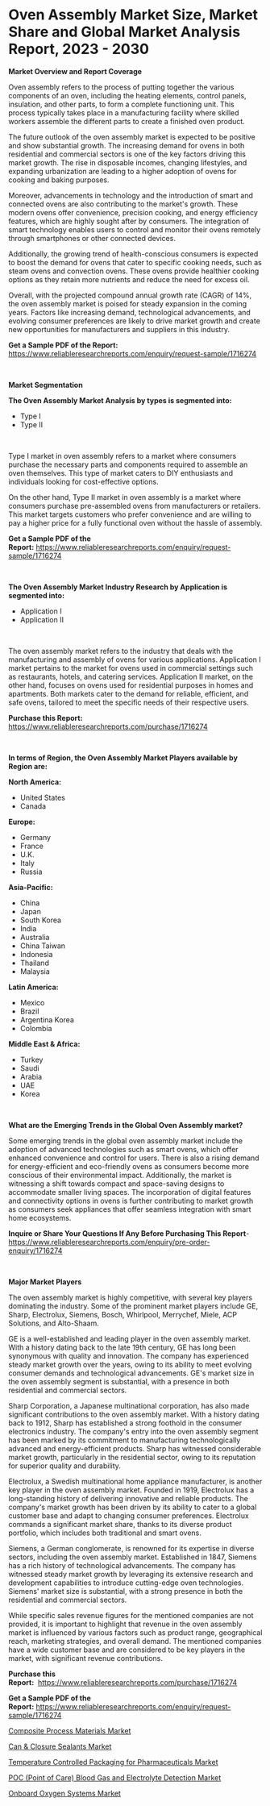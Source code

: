 <p><h1>Oven Assembly Market Size, Market Share and Global Market Analysis Report, 2023 - 2030</h1></p><p><strong>Market Overview and Report Coverage</strong></p>
<p><p>Oven assembly refers to the process of putting together the various components of an oven, including the heating elements, control panels, insulation, and other parts, to form a complete functioning unit. This process typically takes place in a manufacturing facility where skilled workers assemble the different parts to create a finished oven product.</p><p>The future outlook of the oven assembly market is expected to be positive and show substantial growth. The increasing demand for ovens in both residential and commercial sectors is one of the key factors driving this market growth. The rise in disposable incomes, changing lifestyles, and expanding urbanization are leading to a higher adoption of ovens for cooking and baking purposes.</p><p>Moreover, advancements in technology and the introduction of smart and connected ovens are also contributing to the market's growth. These modern ovens offer convenience, precision cooking, and energy efficiency features, which are highly sought after by consumers. The integration of smart technology enables users to control and monitor their ovens remotely through smartphones or other connected devices.</p><p>Additionally, the growing trend of health-conscious consumers is expected to boost the demand for ovens that cater to specific cooking needs, such as steam ovens and convection ovens. These ovens provide healthier cooking options as they retain more nutrients and reduce the need for excess oil.</p><p>Overall, with the projected compound annual growth rate (CAGR) of 14%, the oven assembly market is poised for steady expansion in the coming years. Factors like increasing demand, technological advancements, and evolving consumer preferences are likely to drive market growth and create new opportunities for manufacturers and suppliers in this industry.</p></p>
<p><strong>Get a Sample PDF of the Report:</strong> <a href="https://www.reliableresearchreports.com/enquiry/request-sample/1716274">https://www.reliableresearchreports.com/enquiry/request-sample/1716274</a></p>
<p>&nbsp;</p>
<p><strong>Market Segmentation</strong></p>
<p><strong>The Oven Assembly Market Analysis by types is segmented into:</strong></p>
<p><ul><li>Type I</li><li>Type II</li></ul></p>
<p>&nbsp;</p>
<p><p>Type I market in oven assembly refers to a market where consumers purchase the necessary parts and components required to assemble an oven themselves. This type of market caters to DIY enthusiasts and individuals looking for cost-effective options.</p><p>On the other hand, Type II market in oven assembly is a market where consumers purchase pre-assembled ovens from manufacturers or retailers. This market targets customers who prefer convenience and are willing to pay a higher price for a fully functional oven without the hassle of assembly.</p></p>
<p><strong>Get a Sample PDF of the Report:</strong>&nbsp;<a href="https://www.reliableresearchreports.com/enquiry/request-sample/1716274">https://www.reliableresearchreports.com/enquiry/request-sample/1716274</a></p>
<p>&nbsp;</p>
<p><strong>The Oven Assembly Market Industry Research by Application is segmented into:</strong></p>
<p><ul><li>Application I</li><li>Application II</li></ul></p>
<p>&nbsp;</p>
<p><p>The oven assembly market refers to the industry that deals with the manufacturing and assembly of ovens for various applications. Application I market pertains to the market for ovens used in commercial settings such as restaurants, hotels, and catering services. Application II market, on the other hand, focuses on ovens used for residential purposes in homes and apartments. Both markets cater to the demand for reliable, efficient, and safe ovens, tailored to meet the specific needs of their respective users.</p></p>
<p><strong>Purchase this Report:</strong>&nbsp; <a href="https://www.reliableresearchreports.com/purchase/1716274">https://www.reliableresearchreports.com/purchase/1716274</a></p>
<p>&nbsp;</p>
<p><strong>In terms of Region, the Oven Assembly Market Players available by Region are:</strong></p>
<p>
    <p> <strong> North America: </strong>
        <ul>
            <li>United States</li>
            <li>Canada</li>
        </ul>
        </p> 
    <p> <strong> Europe: </strong>
        <ul>
            <li>Germany</li>
            <li>France</li>
            <li>U.K.</li>
            <li>Italy</li>
            <li>Russia</li>
        </ul>
        </p> 
    <p> <strong> Asia-Pacific: </strong>
        <ul>
            <li>China</li>
            <li>Japan</li>
            <li>South Korea</li>
            <li>India</li>
            <li>Australia</li>
            <li>China Taiwan</li>
            <li>Indonesia</li>
            <li>Thailand</li>
            <li>Malaysia</li>
        </ul>
        </p> 
    <p> <strong> Latin America: </strong>
        <ul>
            <li>Mexico</li>
            <li>Brazil</li>
            <li>Argentina Korea</li>
            <li>Colombia</li>
        </ul>
        </p> 
    <p> <strong> Middle East & Africa: </strong>
        <ul>
            <li>Turkey</li>
            <li>Saudi</li>
            <li>Arabia</li>
            <li>UAE</li>
            <li>Korea</li>
        </ul>
    </p>
    </p>
<p>&nbsp;</p>
<p><strong>What are the Emerging Trends in the Global Oven Assembly market?</strong></p>
<p><p>Some emerging trends in the global oven assembly market include the adoption of advanced technologies such as smart ovens, which offer enhanced convenience and control for users. There is also a rising demand for energy-efficient and eco-friendly ovens as consumers become more conscious of their environmental impact. Additionally, the market is witnessing a shift towards compact and space-saving designs to accommodate smaller living spaces. The incorporation of digital features and connectivity options in ovens is further contributing to market growth as consumers seek appliances that offer seamless integration with smart home ecosystems.</p></p>
<p><strong>Inquire or Share Your Questions If Any Before Purchasing This Report</strong>- <a href="https://www.reliableresearchreports.com/enquiry/pre-order-enquiry/1716274">https://www.reliableresearchreports.com/enquiry/pre-order-enquiry/1716274</a></p>
<p>&nbsp;</p>
<p><strong>Major Market Players</strong></p>
<p><p>The oven assembly market is highly competitive, with several key players dominating the industry. Some of the prominent market players include GE, Sharp, Electrolux, Siemens, Bosch, Whirlpool, Merrychef, Miele, ACP Solutions, and Alto-Shaam.</p><p>GE is a well-established and leading player in the oven assembly market. With a history dating back to the late 19th century, GE has long been synonymous with quality and innovation. The company has experienced steady market growth over the years, owing to its ability to meet evolving consumer demands and technological advancements. GE's market size in the oven assembly segment is substantial, with a presence in both residential and commercial sectors.</p><p>Sharp Corporation, a Japanese multinational corporation, has also made significant contributions to the oven assembly market. With a history dating back to 1912, Sharp has established a strong foothold in the consumer electronics industry. The company's entry into the oven assembly segment has been marked by its commitment to manufacturing technologically advanced and energy-efficient products. Sharp has witnessed considerable market growth, particularly in the residential sector, owing to its reputation for superior quality and durability.</p><p>Electrolux, a Swedish multinational home appliance manufacturer, is another key player in the oven assembly market. Founded in 1919, Electrolux has a long-standing history of delivering innovative and reliable products. The company's market growth has been driven by its ability to cater to a global customer base and adapt to changing consumer preferences. Electrolux commands a significant market share, thanks to its diverse product portfolio, which includes both traditional and smart ovens.</p><p>Siemens, a German conglomerate, is renowned for its expertise in diverse sectors, including the oven assembly market. Established in 1847, Siemens has a rich history of technological advancements. The company has witnessed steady market growth by leveraging its extensive research and development capabilities to introduce cutting-edge oven technologies. Siemens' market size is substantial, with a strong presence in both the residential and commercial sectors.</p><p>While specific sales revenue figures for the mentioned companies are not provided, it is important to highlight that revenue in the oven assembly market is influenced by various factors such as product range, geographical reach, marketing strategies, and overall demand. The mentioned companies have a wide customer base and are considered to be key players in the market, with significant revenue contributions.</p></p>
<p><strong>Purchase this Report:</strong>&nbsp;&nbsp;<a href="https://www.reliableresearchreports.com/purchase/1716274">https://www.reliableresearchreports.com/purchase/1716274</a></p>
<p></p>
<p><strong>Get a Sample PDF of the Report:</strong>&nbsp;<a href="https://www.reliableresearchreports.com/enquiry/request-sample/1716274">https://www.reliableresearchreports.com/enquiry/request-sample/1716274</a></p>
<p><p><a href="https://medium.com/@aureliarice2023/composite-process-materials-market-research-report-its-history-and-forecast-2023-to-2030-b0bd94e5383d">Composite Process Materials Market</a></p><p><a href="https://medium.com/@claudekunze/can-amp-closure-sealants-market-trends-and-market-analysis-forecasted-for-period-2023-2030-e9dada4e5ac0">Can & Closure Sealants Market</a></p><p><a href="https://medium.com/@marvinwalsh2023/temperature-controlled-packaging-for-pharmaceuticals-market-trends-forecast-and-competitive-e86f0cc2a71f">Temperature Controlled Packaging for Pharmaceuticals Market</a></p><p><a href="https://medium.com/@majorwalker1947/poc-point-of-care-blood-gas-and-electrolyte-detection-market-trends-and-market-analysis-fc9c0e723eda">POC (Point of Care) Blood Gas and Electrolyte Detection Market</a></p><p><a href="https://medium.com/@oletawunsch/onboard-oxygen-systems-market-size-and-market-trends-complete-industry-overview-2023-to-2030-cf35eaad515c">Onboard Oxygen Systems Market</a></p></p>